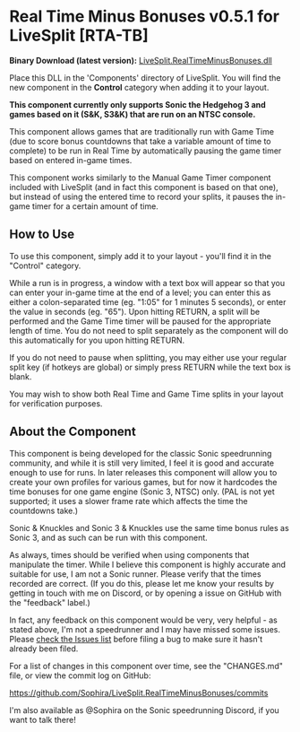 Real Time Minus Bonuses v0.5.1 for LiveSplit [RTA-TB]
=====================================================

**Binary Download (latest version):** [LiveSplit.RealTimeMinusBonuses.dll](https://github.com/Sophira/LiveSplit.RealTimeMinusBonuses/raw/master/Components/LiveSplit.RealTimeMinusBonuses.dll)

Place this DLL in the 'Components' directory of LiveSplit. You will find the new
component in the **Control** category when adding it to your layout.

**This component currently only supports Sonic the Hedgehog 3 and games based on
it (S&K, S3&K) that are run on an NTSC console.**

This component allows games that are traditionally run with Game Time (due to
score bonus countdowns that take a variable amount of time to complete) to be
run in Real Time by automatically pausing the game timer based on entered
in-game times.

This component works similarly to the Manual Game Timer component included with
LiveSplit (and in fact this component is based on that one), but instead of
using the entered time to record your splits, it pauses the in-game timer for a
certain amount of time.

How to Use
----------

To use this component, simply add it to your layout - you'll find it in the
"Control" category.

While a run is in progress, a window with a text box will appear so that you can
enter your in-game time at the end of a level; you can enter this as either a
colon-separated time (eg. "1:05" for 1 minutes 5 seconds), or enter the value in
seconds (eg. "65"). Upon hitting RETURN, a split will be performed and the Game
Time timer will be paused for the appropriate length of time. You do not need to
split separately as the component will do this automatically for you upon
hitting RETURN.

If you do not need to pause when splitting, you may either use your regular
split key (if hotkeys are global) or simply press RETURN while the text box is
blank.

You may wish to show both Real Time and Game Time splits in your layout for
verification purposes.

About the Component
-------------------

This component is being developed for the classic Sonic speedrunning community,
and while it is still very limited, I feel it is good and accurate enough to use
for runs. In later releases this component will allow you to create your own
profiles for various games, but for now it hardcodes the time bonuses for one
game engine (Sonic 3, NTSC) only. (PAL is not yet supported; it uses a slower
frame rate which affects the time the countdowns take.)

Sonic & Knuckles and Sonic 3 & Knuckles use the same time bonus rules as Sonic
3, and as such can be run with this component.

As always, times should be verified when using components that manipulate the
timer. While I believe this component is highly accurate and suitable for use,
I am not a Sonic runner. Please verify that the times recorded are correct. (If
you do this, please let me know your results by getting in touch with me on
Discord, or by opening a issue on GitHub with the "feedback" label.)

In fact, any feedback on this component would be very, very helpful - as stated
above, I'm not a speedrunner and I may have missed some issues. Please
[check the Issues list](https://github.com/Sophira/LiveSplit.RealTimeMinusBonuses/issues)
before filing a bug to make sure it hasn't already been filed.

For a list of changes in this component over time, see the "CHANGES.md" file, or
view the commit log on GitHub:

https://github.com/Sophira/LiveSplit.RealTimeMinusBonuses/commits

I'm also available as @Sophira on the Sonic speedrunning Discord, if you want to
talk there!
